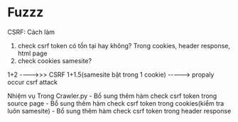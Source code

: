 # Fuzzz


CSRF: Cách làm 
1. check csrf token có tồn tại hay không? Trong cookies, header response, html page
2. check cookies samesite? 

1+2 ---->>> CSRF
1+1.5(samesite bật trong 1 cookie) -----> propaly occur csrf attack


Nhiệm vụ
Trong Crawler.py 
     - Bổ sung thêm hàm check csrf token trong source page
		 - Bổ sung thêm hàm check csrf token trong cookies(kiểm tra luôn samesite)
		 - Bổ sung thêm hàm check csrf token trong header response  
